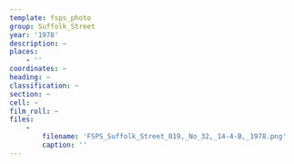 ```yaml
---
template: fsps_photo
group: Suffolk_Street
year: '1978'
description: ~
places:
    - ''
coordinates: ~
heading: ~
classification: ~
section: ~
cell: ~
film_roll: ~
files:
    -
        filename: 'FSPS_Suffolk_Street_019,_No_32,_14-4-B,_1978.png'
        caption: ''
---
```

